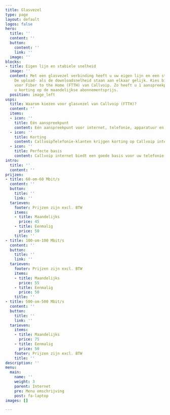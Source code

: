 ```yaml
---
title: Glasvezel
type: page
layout: default
logos: false
hero:
  title: ''
  content: ''
  button:
    content: ''
    link: ''
  image: ''
blocks:
- title: Eigen lijn en stabiele snelheid
  image: ''
  content: Met een glasvezel verbinding heeft u uw eigen lijn en een stabiele snelheid.
    De upload- als de downloadsnelheid staan aan elkaar gelijk. Kies bijvoorbeeld
    voor Fiber to the Home (FTTH) van Callvoip. Zo heeft u 1 aanspreekpunt en ontvangt
    u korting op de maandelijkse abonnementsprijs.
  position: image_left
usps:
  title: Waarom kiezen voor glasvezel van Callvoip (FTTH)?
  content: ''
  items:
  - icon: ''
    title: Eén aanspreekpunt
    content: Eén aanspreekpunt voor internet, telefonie, apparatuur en installatie
  - icon: ''
    title: Korting
    content: CallvoipTelefonie-klanten krijgen korting op Callvoip internet
  - icon: ''
    title: Perfecte basis
    content: Callvoip internet biedt een goede basis voor uw telefonie
intro:
  title: ''
  content: ''
prijzen:
- title: 60-om-60 Mbit/s
  content: ''
  button:
    title: ''
    link: ''
  tarieven:
    footer: Prijzen zijn excl. BTW
    items:
    - title: Maandelijks
      price: 45
    - title: Eenmalig
      price: 50
    title: ''
- title: 100-om-100 Mbit/s
  content: ''
  button:
    title: ''
    link: ''
  tarieven:
    footer: Prijzen zijn excl. BTW
    items:
    - title: Maandelijks
      price: 55
    - title: Eenmalig
      price: 50
    title: ''
- title: 500-om-500 Mbit/s
  content: ''
  button:
    title: ''
    link: ''
  tarieven:
    items:
    - title: Maandelijks
      price: 75
    - title: Eenmalig
      price: 50
    footer: Prijzen zijn excl. BTW
    title: ''
description: ''
menu:
  main:
    name: ''
    weight: 3
    parent: Internet
    pre: Menu omschrijving
    post: fa-laptop
images: []

---
```

